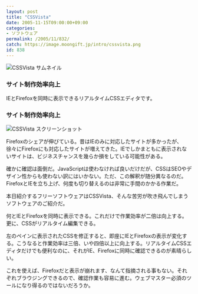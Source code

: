 ```yaml
---
layout: post
title: "CSSVista"
date: 2005-11-15T09:00:00+09:00
categories:
- ソフトウェア
permalink: /2005/11/832/
catch: https://image.moongift.jp/intro/cssvista.png
id: 838
---
```

 ![CSSVista サムネイル](https://image.moongift.jp/intro/cssvista.s.png "CSSVista サムネイル")
  

### サイト制作効率向上
  
IEとFirefoxを同時に表示できるリアルタイムCSSエディタです。  
<!--more-->  

### サイト制作効率向上
  

![CSSVista スクリーンショット](https://image.moongift.jp/intro/cssvista.png "CSSVista スクリーンショット")

  

Firefoxのシェアが伸びている。昔はIEのみに対応したサイトが多かったが、徐々にFirefoxにも対応したサイトが増えてきた。IEでしかまともに表示されないサイトは、ビジネスチャンスを幾らか損をしている可能性がある。

  

確かに確認は面倒だ。JavaScriptは使わなければ良いだけだが、CSSはSEOやデザイン性からも使わない訳にはいかない。ただ、この解釈が随分異なるのだ。FirefoxとIEを立ち上げ、何度も切り替えるのは非常に手間のかかる作業だ。

  

本日紹介するフリーソフトウェアはCSSVista、そんな苦労が吹き飛んでしまうソフトウェアのご紹介だ。

  

何とIEとFirefoxを同時に表示できる。これだけで作業効率が二倍は向上する。更に、CSSがリアルタイム編集できる。

  

左のペインに表示されたCSSを修正すると、即座にIEとFirefoxの表示が変化する。こうなると作業効率は三倍、いや四倍以上に向上する。リアルタイムCSSエディタだけでも便利なのに、それがIE、Firefoxに同時に確認できるのが素晴らしい。

  

これを使えば、Firefoxだと表示が崩れます、なんて指摘される事もない。それぞれブラウジングできるので、確認作業も容易に進む。ウェブマスター必須のツールになり得るのではないだろうか。

